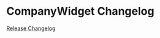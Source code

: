 # CompanyWidget Changelog

[Release Changelog](https://github.com/spryker-shop/company-widget/releases)
